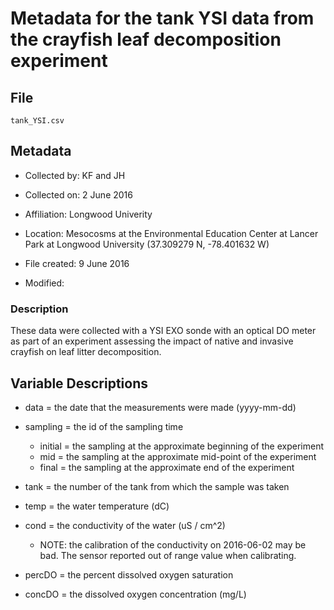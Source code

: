 # Metadata for the tank YSI data from the crayfish leaf decomposition experiment

## File

`tank_YSI.csv`

## Metadata

* Collected by: KF and JH

* Collected on: 2 June 2016

* Affiliation: Longwood Univerity

* Location: Mesocosms at the Environmental Education Center at Lancer Park at Longwood University (37.309279 N, -78.401632 W)

* File created: 9 June 2016

* Modified:

### Description

These data were collected with a YSI EXO sonde with an optical DO meter as part of an experiment assessing the impact of native and invasive crayfish on leaf litter decomposition.

## Variable Descriptions

* data = the date that the measurements were made (yyyy-mm-dd)

* sampling = the id of the sampling time 
  * initial = the sampling at the approximate beginning of the experiment
  * mid = the sampling at the approximate mid-point of the experiment
  * final = the sampling at the approximate end of the experiment

* tank = the number of the tank from which the sample was taken

* temp = the water temperature (dC)

* cond = the conductivity of the water (uS / cm^2)
  * NOTE: the calibration of the conductivity on 2016-06-02 may be bad. The sensor reported out of range value when calibrating.

* percDO = the percent dissolved oxygen saturation

* concDO = the dissolved oxygen concentration (mg/L)
